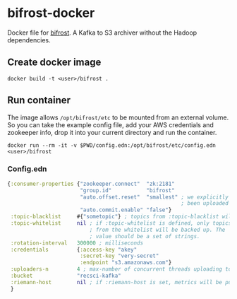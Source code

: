# bifrost-docker

Docker file for [bifrost](https://github.com/uswitch/bifrost). A Kafka to S3 archiver without the Hadoop dependencies.

## Create docker image
    docker build -t <user>/bifrost .

## Run container
The image allows `/opt/bifrost/etc` to be mounted from an external volume. So you can take the example config file, add your AWS credentials and zookeeper info, drop it into your current directory and run the container.

    docker run --rm -it -v $PWD/config.edn:/opt/bifrost/etc/config.edn <user>/bifrost

### Config.edn

```clojure
{:consumer-properties {"zookeeper.connect"  "zk:2181"
                       "group.id"           "bifrost"
                       "auto.offset.reset"  "smallest" ; we explicitly commit offsets once files have
                                                       ; been uploaded to s3 so no need for auto commit
                       "auto.commit.enable" "false"}
 :topic-blacklist     #{"sometopic"} ; topics from :topic-blacklist will not be backed up
 :topic-whitelist     nil ; if :topic-whitelist is defined, only topics
                          ; from the whitelist will be backed up. The
                          ; value should be a set of strings.
 :rotation-interval   300000 ; milliseconds
 :credentials         {:access-key "akey"
                       :secret-key "very-secret"
                       :endpoint "s3.amazonaws.com"}
 :uploaders-n         4 ; max-number of concurrent threads uploading to S3
 :bucket              "recsci-kafka"
 :riemann-host        nil ; if :riemann-host is set, metrics will be pushed to that host
 }
```
